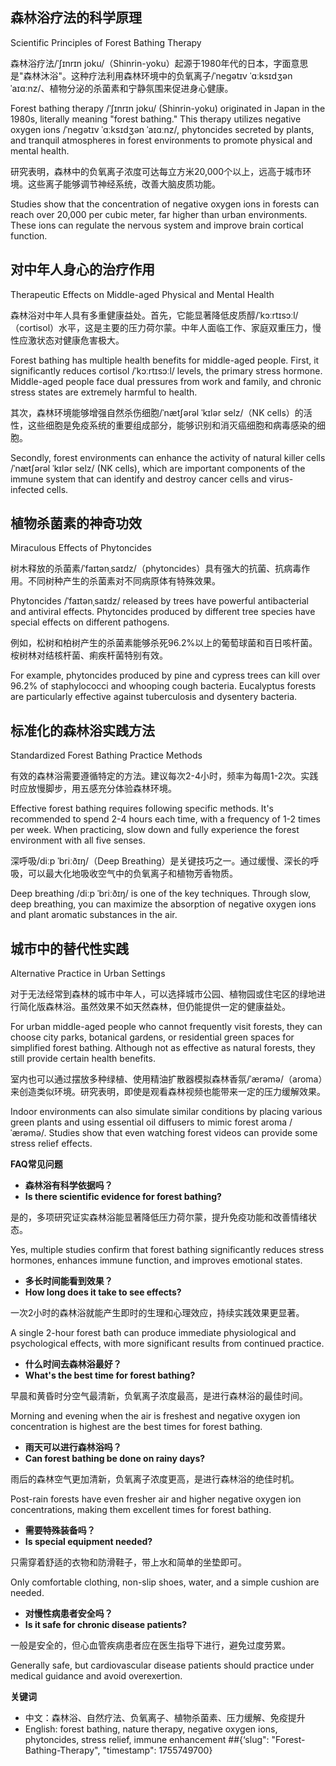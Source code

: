 
## **森林浴疗法的科学原理**

Scientific Principles of Forest Bathing Therapy

森林浴疗法/ˈʃɪnrɪn joku/（Shinrin-yoku）起源于1980年代的日本，字面意思是"森林沐浴"。这种疗法利用森林环境中的负氧离子/ˈneɡətɪv ˈɑːksɪdʒən ˈaɪɑːnz/、植物分泌的杀菌素和宁静氛围来促进身心健康。

Forest bathing therapy /ˈʃɪnrɪn joku/ (Shinrin-yoku) originated in Japan in the 1980s, literally meaning "forest bathing." This therapy utilizes negative oxygen ions /ˈneɡətɪv ˈɑːksɪdʒən ˈaɪɑːnz/, phytoncides secreted by plants, and tranquil atmospheres in forest environments to promote physical and mental health.

研究表明，森林中的负氧离子浓度可达每立方米20,000个以上，远高于城市环境。这些离子能够调节神经系统，改善大脑皮质功能。

Studies show that the concentration of negative oxygen ions in forests can reach over 20,000 per cubic meter, far higher than urban environments. These ions can regulate the nervous system and improve brain cortical function.

## **对中年人身心的治疗作用**

Therapeutic Effects on Middle-aged Physical and Mental Health

森林浴对中年人具有多重健康益处。首先，它能显著降低皮质醇/ˈkɔːrtɪsɔːl/（cortisol）水平，这是主要的压力荷尔蒙。中年人面临工作、家庭双重压力，慢性应激状态对健康危害极大。

Forest bathing has multiple health benefits for middle-aged people. First, it significantly reduces cortisol /ˈkɔːrtɪsɔːl/ levels, the primary stress hormone. Middle-aged people face dual pressures from work and family, and chronic stress states are extremely harmful to health.

其次，森林环境能够增强自然杀伤细胞/ˈnætʃərəl ˈkɪlər selz/（NK cells）的活性，这些细胞是免疫系统的重要组成部分，能够识别和消灭癌细胞和病毒感染的细胞。

Secondly, forest environments can enhance the activity of natural killer cells /ˈnætʃərəl ˈkɪlər selz/ (NK cells), which are important components of the immune system that can identify and destroy cancer cells and virus-infected cells.

## **植物杀菌素的神奇功效**

Miraculous Effects of Phytoncides

树木释放的杀菌素/ˈfaɪtənˌsaɪdz/（phytoncides）具有强大的抗菌、抗病毒作用。不同树种产生的杀菌素对不同病原体有特殊效果。

Phytoncides /ˈfaɪtənˌsaɪdz/ released by trees have powerful antibacterial and antiviral effects. Phytoncides produced by different tree species have special effects on different pathogens.

例如，松树和柏树产生的杀菌素能够杀死96.2%以上的葡萄球菌和百日咳杆菌。桉树林对结核杆菌、痢疾杆菌特别有效。

For example, phytoncides produced by pine and cypress trees can kill over 96.2% of staphylococci and whooping cough bacteria. Eucalyptus forests are particularly effective against tuberculosis and dysentery bacteria.

## **标准化的森林浴实践方法**

Standardized Forest Bathing Practice Methods

有效的森林浴需要遵循特定的方法。建议每次2-4小时，频率为每周1-2次。实践时应放慢脚步，用五感充分体验森林环境。

Effective forest bathing requires following specific methods. It's recommended to spend 2-4 hours each time, with a frequency of 1-2 times per week. When practicing, slow down and fully experience the forest environment with all five senses.

深呼吸/diːp ˈbriːðɪŋ/（Deep Breathing）是关键技巧之一。通过缓慢、深长的呼吸，可以最大化地吸收空气中的负氧离子和植物芳香物质。

Deep breathing /diːp ˈbriːðɪŋ/ is one of the key techniques. Through slow, deep breathing, you can maximize the absorption of negative oxygen ions and plant aromatic substances in the air.

## **城市中的替代性实践**

Alternative Practice in Urban Settings

对于无法经常到森林的城市中年人，可以选择城市公园、植物园或住宅区的绿地进行简化版森林浴。虽然效果不如天然森林，但仍能提供一定的健康益处。

For urban middle-aged people who cannot frequently visit forests, they can choose city parks, botanical gardens, or residential green spaces for simplified forest bathing. Although not as effective as natural forests, they still provide certain health benefits.

室内也可以通过摆放多种绿植、使用精油扩散器模拟森林香氛/ˈærəmə/（aroma）来创造类似环境。研究表明，即使是观看森林视频也能带来一定的压力缓解效果。

Indoor environments can also simulate similar conditions by placing various green plants and using essential oil diffusers to mimic forest aroma /ˈærəmə/. Studies show that even watching forest videos can provide some stress relief effects.

**FAQ常见问题**

- **森林浴有科学依据吗？**
- **Is there scientific evidence for forest bathing?**

是的，多项研究证实森林浴能显著降低压力荷尔蒙，提升免疫功能和改善情绪状态。

Yes, multiple studies confirm that forest bathing significantly reduces stress hormones, enhances immune function, and improves emotional states.

- **多长时间能看到效果？**
- **How long does it take to see effects?**

一次2小时的森林浴就能产生即时的生理和心理效应，持续实践效果更显著。

A single 2-hour forest bath can produce immediate physiological and psychological effects, with more significant results from continued practice.

- **什么时间去森林浴最好？**
- **What's the best time for forest bathing?**

早晨和黄昏时分空气最清新，负氧离子浓度最高，是进行森林浴的最佳时间。

Morning and evening when the air is freshest and negative oxygen ion concentration is highest are the best times for forest bathing.

- **雨天可以进行森林浴吗？**
- **Can forest bathing be done on rainy days?**

雨后的森林空气更加清新，负氧离子浓度更高，是进行森林浴的绝佳时机。

Post-rain forests have even fresher air and higher negative oxygen ion concentrations, making them excellent times for forest bathing.

- **需要特殊装备吗？**
- **Is special equipment needed?**

只需穿着舒适的衣物和防滑鞋子，带上水和简单的坐垫即可。

Only comfortable clothing, non-slip shoes, water, and a simple cushion are needed.

- **对慢性病患者安全吗？**
- **Is it safe for chronic disease patients?**

一般是安全的，但心血管疾病患者应在医生指导下进行，避免过度劳累。

Generally safe, but cardiovascular disease patients should practice under medical guidance and avoid overexertion.

**关键词**

- 中文：森林浴、自然疗法、负氧离子、植物杀菌素、压力缓解、免疫提升
- English: forest bathing, nature therapy, negative oxygen ions, phytoncides, stress relief, immune enhancement
##{‘slug": "Forest-Bathing-Therapy", "timestamp": 1755749700}